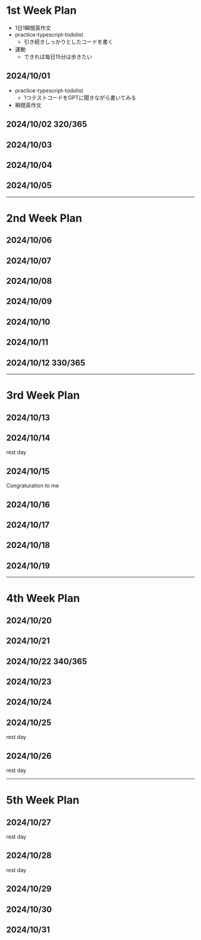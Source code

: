 # 1st Week Plan

- 1日1瞬間英作文
- practice-typescript-todolist
  - 引き続きしっかりとしたコードを書く
- 運動
  - できれば毎日15分は歩きたい

## 2024/10/01

- practice-typescript-todolist
  - 1つテストコードをGPTに聞きながら書いてみる
- 瞬間英作文

## 2024/10/02 320/365

## 2024/10/03

## 2024/10/04

## 2024/10/05

---

# 2nd Week Plan

## 2024/10/06

## 2024/10/07

## 2024/10/08

## 2024/10/09

## 2024/10/10

## 2024/10/11

## 2024/10/12 330/365

---

# 3rd Week Plan

## 2024/10/13

## 2024/10/14

rest day

## 2024/10/15

Congraturation to me

## 2024/10/16

## 2024/10/17

## 2024/10/18

## 2024/10/19


---

# 4th Week Plan

## 2024/10/20

## 2024/10/21

## 2024/10/22 340/365

## 2024/10/23

## 2024/10/24

## 2024/10/25

rest day

## 2024/10/26

rest day

---

# 5th Week Plan

## 2024/10/27

rest day

## 2024/10/28

rest day

## 2024/10/29

## 2024/10/30

## 2024/10/31
